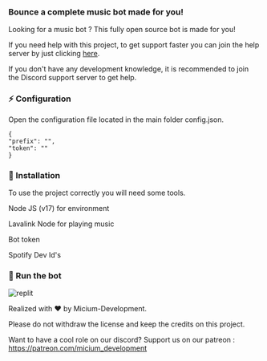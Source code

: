 ### Bounce a complete music bot made for you!

Looking for a music bot ? This fully open source bot is made for you!

If you need help with this project, to get support faster you can join the help server by just clicking [here](https://discord.gg/zRt7GW99UP).

If you don't have any development knowledge, it is recommended to join the Discord support server to get help.
### ⚡ Configuration

Open the configuration file located in the main folder config.json.

    {
    "prefix": "",
    "token": ""
    }

### 📑 Installation

To use the project correctly you will need some tools.

Node JS (v17) for environment

Lavalink Node for playing music

Bot token

Spotify Dev Id's

### 💨 Run the bot

[<img align="left" alt="replit" src="https://camo.githubusercontent.com/4deb0e1fe2859b5e7359771d9b83dbeaafef4009c2f312df5b84bf9f6b0951c8/68747470733a2f2f7265706c2e69742f62616467652f6769746875622f53756468616e506c61797a2f446973636f72642d4d75736963426f74" />](https://replit.com/@GROWTOUPSGAMING/Bounce)

<br />

Realized with ❤️ by Micium-Development.

Please do not withdraw the license and keep the credits on this project.

Want to have a cool role on our discord? Support us on our patreon : https://patreon.com/micium_development
